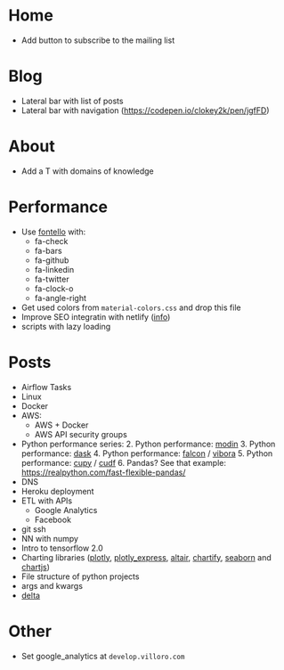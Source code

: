 # Home
* Add button to subscribe to the mailing list

# Blog
* Lateral bar with list of posts
* Lateral bar with navigation (https://codepen.io/clokey2k/pen/jgfFD)


# About
* Add a T with domains of knowledge


# Performance
* Use [fontello](http://fontello.com/) with:
    * fa-check
    * fa-bars
    * fa-github
    * fa-linkedin
    * fa-twitter
    * fa-clock-o
    * fa-angle-right
* Get used colors from `material-colors.css` and drop this file
* Improve SEO integratin with netlify ([info](https://www.codesections.com/blog/netlify/))
* scripts with lazy loading


# Posts
* Airflow Tasks
* Linux
* Docker
* AWS:
    * AWS + Docker
    * AWS API security groups
* Python performance series:
    2. Python performance: [modin](https://towardsdatascience.com/get-faster-pandas-with-modin-even-on-your-laptops-b527a2eeda74)
    3. Python performance: [dask](http://docs.dask.org/en/latest/why.html)
    4. Python performance: [falcon](https://falconframework.org/) / [vibora](https://github.com/vibora-io/vibora)
    5. Python performance: [cupy](https://github.com/cupy/cupy) / [cudf](https://github.com/rapidsai/cudf)
    6. Pandas? See that example: https://realpython.com/fast-flexible-pandas/
* DNS
* Heroku deployment
* ETL with APIs
    * Google Analytics
    * Facebook
* git ssh
* NN with numpy
* Intro to tensorflow 2.0
* Charting libraries ([plotly](https://plot.ly/python/), [plotly_express](https://github.com/plotly/plotly_express/), [altair](https://altair-viz.github.io/), [chartify](https://chartify.io/), [seaborn](https://seaborn.pydata.org/) and [chartjs](https://www.chartjs.org/))
* File structure of python projects
* args and kwargs
* [delta](https://delta.io/)

# Other
* Set google_analytics at `develop.villoro.com`
